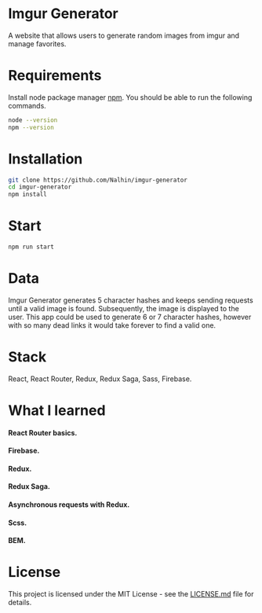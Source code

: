 # Imgur Generator

A website that allows users to generate random images from imgur and manage favorites.

# Requirements

Install node package manager [npm](https://www.npmjs.com/).
You should be able to run the following commands.

```bash
node --version
npm --version
```

# Installation

```bash
git clone https://github.com/Nalhin/imgur-generator
cd imgur-generator
npm install
```

#  Start

```bash
npm run start
```

# Data

Imgur Generator generates 5 character hashes and keeps sending requests until a valid image is found. Subsequently, the image is displayed to the user. This app could be used to generate 6 or 7 character hashes, however with so many dead links it would take forever to find a valid one.

# Stack

React, React Router, Redux, Redux Saga, Sass, Firebase.

# What I learned

#### React Router basics.
#### Firebase.
#### Redux.
#### Redux Saga.
#### Asynchronous requests with Redux.
#### Scss.
#### BEM.


# License

This project is licensed under the MIT License - see the [LICENSE.md](LICENSE.md) file for details.
